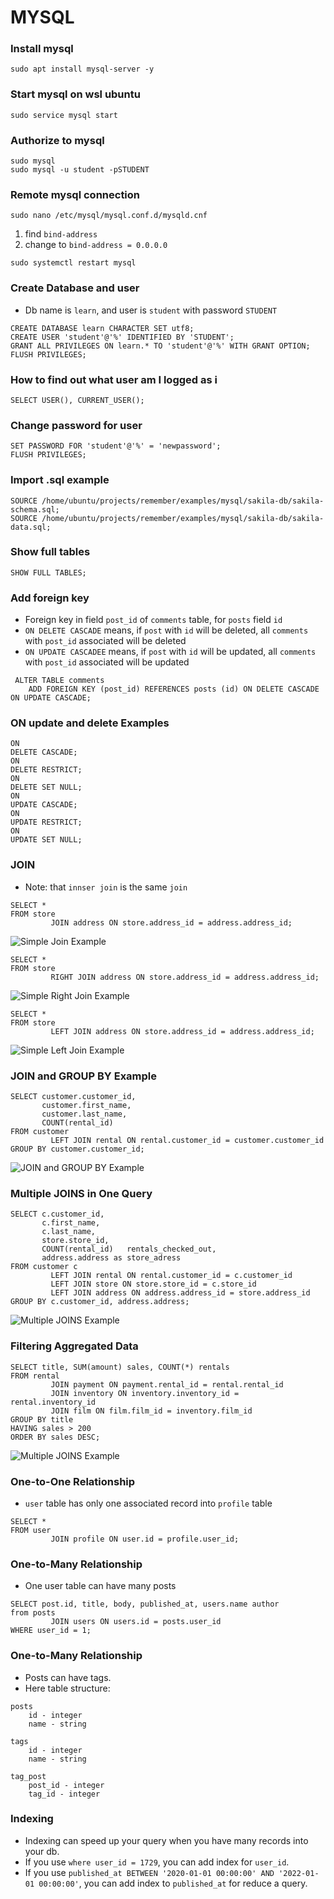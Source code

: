 # MYSQL

### Install mysql

```shell
sudo apt install mysql-server -y
```

### Start mysql on wsl ubuntu

```shell
sudo service mysql start
```

### Authorize to mysql

```shell
sudo mysql
sudo mysql -u student -pSTUDENT
```

### Remote mysql connection

```shell
sudo nano /etc/mysql/mysql.conf.d/mysqld.cnf
```

1) find `bind-address`
2) change to `bind-address = 0.0.0.0`

```shell
sudo systemctl restart mysql
```

### Create Database and user

* Db name is `learn`, and user is `student` with password `STUDENT`

```mysql
CREATE DATABASE learn CHARACTER SET utf8;
CREATE USER 'student'@'%' IDENTIFIED BY 'STUDENT';
GRANT ALL PRIVILEGES ON learn.* TO 'student'@'%' WITH GRANT OPTION;
FLUSH PRIVILEGES;
```

### How to find out what user am I logged as i

```mysql
SELECT USER(), CURRENT_USER();
```

### Change password for user

```mysql
SET PASSWORD FOR 'student'@'%' = 'newpassword';
FLUSH PRIVILEGES;
```

### Import .sql example

```mysql
SOURCE /home/ubuntu/projects/remember/examples/mysql/sakila-db/sakila-schema.sql;
SOURCE /home/ubuntu/projects/remember/examples/mysql/sakila-db/sakila-data.sql;
```

### Show full tables

```mysql
SHOW FULL TABLES;
```

### Add foreign key

* Foreign key in field `post_id` of `comments` table, for `posts` field `id`
* `ON DELETE CASCADE` means, if `post` with `id` will be deleted, all `comments` with `post_id` associated will be
  deleted
* `ON UPDATE CASCADEE` means, if `post` with `id` will be updated, all `comments` with `post_id` associated will be
  updated

```mysql
 ALTER TABLE comments
    ADD FOREIGN KEY (post_id) REFERENCES posts (id) ON DELETE CASCADE ON UPDATE CASCADE;
```

### ON update and delete Examples

```mysql
ON
DELETE CASCADE;
ON
DELETE RESTRICT;
ON
DELETE SET NULL;
ON
UPDATE CASCADE;
ON
UPDATE RESTRICT;
ON
UPDATE SET NULL;
```

### JOIN

* Note: that `innser join` is the same `join`

```mysql
SELECT *
FROM store
         JOIN address ON store.address_id = address.address_id;
```

<img alt="Simple Join Example" src="../examples-mysql/sources/images/mysql_join.png" title="Join"/>

```mysql
SELECT *
FROM store
         RIGHT JOIN address ON store.address_id = address.address_id;
```

<img alt="Simple Right Join Example" src="../examples-mysql/sources/images/mysql_right_join.png" title="Join"/>

```mysql
SELECT *
FROM store
         LEFT JOIN address ON store.address_id = address.address_id;
```

<img alt="Simple Left Join Example" src="../examples-mysql/sources/images/mysql_left_join.png" title="Join"/>

### JOIN and GROUP BY Example

```mysql
SELECT customer.customer_id,
       customer.first_name,
       customer.last_name,
       COUNT(rental_id)
FROM customer
         LEFT JOIN rental ON rental.customer_id = customer.customer_id
GROUP BY customer.customer_id;
```

<img alt="JOIN and GROUP BY Example" src="../examples-mysql/sources/images/mysql_join_group_by.png" title="Join"/>

### Multiple JOINS in One Query

```mysql
SELECT c.customer_id,
       c.first_name,
       c.last_name,
       store.store_id,
       COUNT(rental_id)   rentals_checked_out,
       address.address as store_adress
FROM customer c
         LEFT JOIN rental ON rental.customer_id = c.customer_id
         LEFT JOIN store ON store.store_id = c.store_id
         LEFT JOIN address ON address.address_id = store.address_id
GROUP BY c.customer_id, address.address;
```

<img alt="Multiple JOINS Example" src="../examples-mysql/sources/images/mysql_multiple_joins.png" title="Join"/>

### Filtering Aggregated Data

```mysql
SELECT title, SUM(amount) sales, COUNT(*) rentals
FROM rental
         JOIN payment ON payment.rental_id = rental.rental_id
         JOIN inventory ON inventory.inventory_id = rental.inventory_id
         JOIN film ON film.film_id = inventory.film_id
GROUP BY title
HAVING sales > 200
ORDER BY sales DESC;
```

<img alt="Multiple JOINS Example" src="../examples-mysql/sources/images/mysql_filtering_aggregated_data.png" title="Join"/>

### One-to-One Relationship

* `user` table has only one associated record into `profile` table

```mysql
SELECT *
FROM user
         JOIN profile ON user.id = profile.user_id;
```

### One-to-Many Relationship

* One user table can have many posts

```mysql
SELECT post.id, title, body, published_at, users.name author
from posts
         JOIN users ON users.id = posts.user_id
WHERE user_id = 1;
```

### One-to-Many Relationship

* Posts can have tags.
* Here table structure:

```
posts
    id - integer
    name - string
 
tags
    id - integer
    name - string
 
tag_post
    post_id - integer
    tag_id - integer
```

### Indexing

* Indexing can speed up your query when you have many records into your db.
* If you use `where user_id = 1729`, you can add index for `user_id`.
* If you use `published_at BETWEEN '2020-01-01 00:00:00' AND '2022-01-01 00:00:00'`, you can add index to `published_at`
  for reduce a query.
